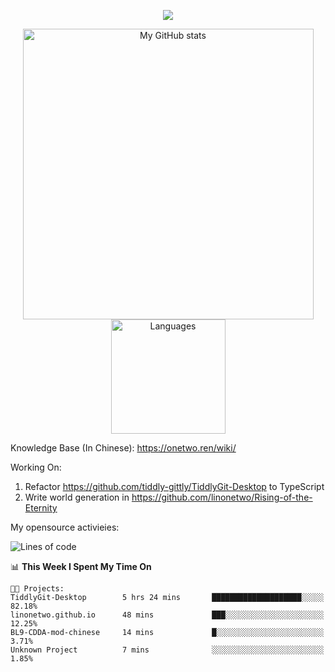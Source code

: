 <a href="https://github.com/linonetwo">
    <p align="center">
        <img src="https://github-profile-trophy.vercel.app/?username=linonetwo&column=7&theme=onedark"/>
    </p>
</a>
<a align="center" href="https://github.com/linonetwo">
  <p align="center">
    <img src="https://github-readme-stats.vercel.app/api?username=linonetwo&show_icons=true&count_private=true" alt="My GitHub stats" width="465"/>
    <img src="https://github-readme-stats.vercel.app/api/top-langs/?username=linonetwo&layout=compact&langs_count=10" alt="Languages" height="183">
  </p>
</a>

Knowledge Base (In Chinese): https://onetwo.ren/wiki/

Working On: 

1. Refactor https://github.com/tiddly-gittly/TiddlyGit-Desktop to TypeScript
1. Write world generation in https://github.com/linonetwo/Rising-of-the-Eternity

My opensource activieies:

<!--START_SECTION:waka-->
![Lines of code](https://img.shields.io/badge/From%20Hello%20World%20I%27ve%20Written-2.5%20million%20lines%20of%20code-blue)

📊 **This Week I Spent My Time On** 

```text
🐱‍💻 Projects: 
TiddlyGit-Desktop        5 hrs 24 mins       ████████████████████░░░░░   82.18% 
linonetwo.github.io      48 mins             ███░░░░░░░░░░░░░░░░░░░░░░   12.25% 
BL9-CDDA-mod-chinese     14 mins             █░░░░░░░░░░░░░░░░░░░░░░░░   3.71% 
Unknown Project          7 mins              ░░░░░░░░░░░░░░░░░░░░░░░░░   1.85%

```


<!--END_SECTION:waka-->
